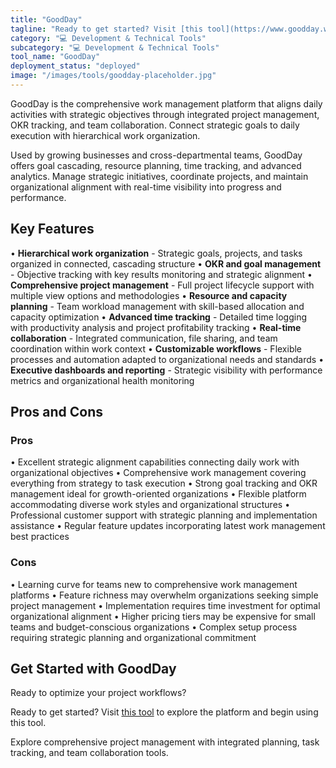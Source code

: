 ```yaml
---
title: "GoodDay"
tagline: "Ready to get started? Visit [this tool](https://www.goodday.work) to explore the platform and begin using this tool...."
category: "💻 Development & Technical Tools"
subcategory: "💻 Development & Technical Tools"
tool_name: "GoodDay"
deployment_status: "deployed"
image: "/images/tools/goodday-placeholder.jpg"
---
```

GoodDay is the comprehensive work management platform that aligns daily activities with strategic objectives through integrated project management, OKR tracking, and team collaboration. Connect strategic goals to daily execution with hierarchical work organization.

Used by growing businesses and cross-departmental teams, GoodDay offers goal cascading, resource planning, time tracking, and advanced analytics. Manage strategic initiatives, coordinate projects, and maintain organizational alignment with real-time visibility into progress and performance.

## Key Features

• **Hierarchical work organization** - Strategic goals, projects, and tasks organized in connected, cascading structure
• **OKR and goal management** - Objective tracking with key results monitoring and strategic alignment
• **Comprehensive project management** - Full project lifecycle support with multiple view options and methodologies
• **Resource and capacity planning** - Team workload management with skill-based allocation and capacity optimization
• **Advanced time tracking** - Detailed time logging with productivity analysis and project profitability tracking
• **Real-time collaboration** - Integrated communication, file sharing, and team coordination within work context
• **Customizable workflows** - Flexible processes and automation adapted to organizational needs and standards
• **Executive dashboards and reporting** - Strategic visibility with performance metrics and organizational health monitoring

## Pros and Cons

### Pros
• Excellent strategic alignment capabilities connecting daily work with organizational objectives
• Comprehensive work management covering everything from strategy to task execution
• Strong goal tracking and OKR management ideal for growth-oriented organizations
• Flexible platform accommodating diverse work styles and organizational structures
• Professional customer support with strategic planning and implementation assistance
• Regular feature updates incorporating latest work management best practices

### Cons
• Learning curve for teams new to comprehensive work management platforms
• Feature richness may overwhelm organizations seeking simple project management
• Implementation requires time investment for optimal organizational alignment
• Higher pricing tiers may be expensive for small teams and budget-conscious organizations
• Complex setup process requiring strategic planning and organizational commitment

## Get Started with GoodDay

Ready to optimize your project workflows?

Ready to get started? Visit [this tool](https://www.goodday.work) to explore the platform and begin using this tool.

Explore comprehensive project management with integrated planning, task tracking, and team collaboration tools.